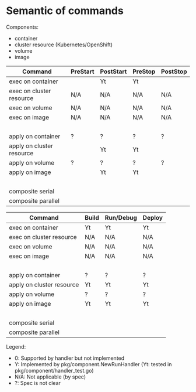 # Semantic of commands

Components:
- container
- cluster resource (Kubernetes/OpenShift)
- volume
- image

| Command                     | PreStart | PostStart | PreStop | PostStop  |
|-----------------------------|----------|-----------|---------|-----------|
| exec on container           |          |    Yt     |   Yt    |           |
| exec on cluster resource    |  N/A     |   N/A     |  N/A    |   N/A     |
| exec on volume              |  N/A     |   N/A     |  N/A    |   N/A     |
| exec on image               |  N/A     |   N/A     |  N/A    |   N/A     |
| &nbsp;                      |          |           |         |           |
| apply on container          |    ?     |     ?     |   ?     |    ?      |
| apply on cluster resource   |          |    Yt     |   Yt    |           |
| apply on volume             |    ?     |     ?     |   ?     |    ?      |
| apply on image              |          |    Yt     |   Yt    |           |
| &nbsp;                      |          |           |         |           |
| composite serial            |          |           |         |           |
| composite parallel          |          |           |         |           |


| Command                     | Build | Run/Debug | Deploy |
|-----------------------------|-------|-----------|--------|
| exec on container           |  Yt   |    Yt     |   Yt   |
| exec on cluster resource    | N/A   |   N/A     |  N/A   |
| exec on volume              | N/A   |   N/A     |  N/A   |
| exec on image               | N/A   |   N/A     |  N/A   |
| &nbsp;                      |       |           |        |
| apply on container          |   ?   |     ?     |    ?   |
| apply on cluster resource   |  Yt   |    Yt     |   Yt   |
| apply on volume             |   ?   |     ?     |    ?   |
| apply on image              |  Yt   |    Yt     |   Yt   |
| &nbsp;                      |       |           |        |
| composite serial            |       |           |        |
| composite parallel          |       |           |        |


Legend:

- 0: Supported by handler but not implemented
- Y: Implemented by pkg/component.NewRunHandler (Yt: tested in pkg/component/handler_test.go)
- N/A: Not applicable (by spec)
- ?: Spec is not clear
